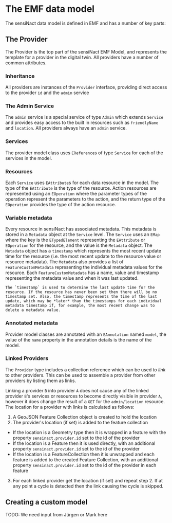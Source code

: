 # The EMF data model

The sensiNact data model is defined in EMF and has a number of key parts:

## The Provider

The Provider is the top part of the sensiNact EMF Model, and represents the template for a provider in the digital twin. All providers have a number of common attributes.

### Inheritance

All providers are instances of the `Provider` interface, providing direct access to the provider `id` and the `admin` service

### The Admin Service

The `admin` service is a special service of type `Admin` which extends `Service` and provides easy access to the built in resources such as `friendlyName` and `location`. All providers always have an `admin` service.

### Services

The provider model class uses `EReference`s of type `Service` for each of the services in the model.

### Resources

Each `Service` uses `EAttribute`s for each data resource in the model. The type of the `EAttribute` is the type of the resource. Action resources are represented using an `EOperation` where the parameter types of the operation represent the parameters to the action, and the return type of the `EOperation` provides the type of the action resource.

### Variable metadata

Every resource in sensiNact has associated metadata. This metadata is stored in a `Metadata` object at the `Service` level. The `Service` uses an `EMap` where the key is the `ETypedElement` representing the `EAttribute` or `EOperation` for the resource, and the value is the `Metadata` object. The `Metadata` object has a `timestamp` which represents the most recent update time for the resource (i.e. the most recent update to the resource value or resource metadata). The `Metadata` also provides a list of `FeatureCustomMetadata` representing the individual metadata values for the resource. Each `FeatureCustomMetadata` has a name, value and timestamp representing the metadata value and when it was last updated.

```{important}
The `timestamp` is used to determine the last update time for the resource. If the resource has never been set then there will be no timestamp set. Also, the timestamp represents the time of the last update, which may be *later* than the timestamps for each individual metadata timestamp if, for example, the most recent change was to delete a metadata value.
```

### Annotated metadata

Provider model classes are annotated with an `EAnnotation` named `model`, the value of the `name` property in the annotation details is the name of the model.

### Linked Providers

The `Provider` type includes a collection reference which can be used to *link* to other providers. This can be used to assemble a provider from other providers by listing them as links.

Linking a provider `B` into provider `A` does not cause any of the linked provider `B`'s services or resources to become directly visible in provider `A`, however it does change the result of a `GET` for the `admin/location` resource. The location for a provider with links is calculated as follows:

 1. A GeoJSON Feature Collection object is created to hold the location
 2. The provider's location (if set) is added to the feature collection
   - If the location is a Geometry type then it is wrapped in a feature with the property `sensinact.provider.id` set to the id of the provider
   - If the location is a Feature then it is used directly, with an additional property `sensinact.provider.id` set to the id of the provider
   - If the location is a FeatureCollection then it is unwrapped and each feature is added to the created Feature Collection, with an additional property `sensinact.provider.id` set to the id of the provider in each feature
 3. For each linked provider get the location (if set) and repeat step 2. If at any point a cycle is detected then the link causing the cycle is skipped.


## Creating a custom model

TODO: We need input from Jürgen or Mark here
